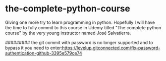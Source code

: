 # the-complete-python-course
Giving one more try to learn programming in python.
Hopefully I will have the time to fully commit to
this course in Udemy titled "The complete python course"
by the very young instructor named José Salvatierra.

#########
the git commit with password is no longer
supported and to bypass it you need to
enter:https://levelup.gitconnected.com/fix-password-authentication-github-3395e579ce74